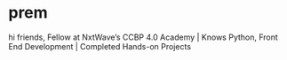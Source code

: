 # prem
hi friends, Fellow at NxtWave’s CCBP 4.0 Academy | Knows Python, Front End Development | Completed Hands-on Projects
